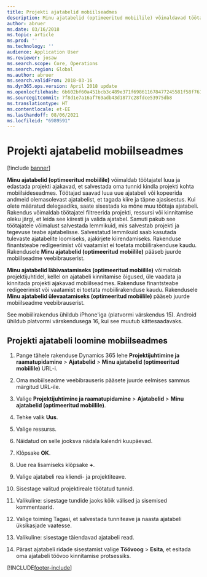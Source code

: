 ```yaml
---
title: Projekti ajatabelid mobiilseadmes
description: Minu ajatabelid (optimeeritud mobiilile) võimaldavad töötajatel luua ja edastada projekti ajakavad, et salvestada oma tunnid kindla projekti kohta mobiilsideseadmes.
author: abruer
ms.date: 03/16/2018
ms.topic: article
ms.prod: ''
ms.technology: ''
audience: Application User
ms.reviewer: josaw
ms.search.scope: Core, Operations
ms.search.region: Global
ms.author: abruer
ms.search.validFrom: 2018-03-16
ms.dyn365.ops.version: April 2018 update
ms.openlocfilehash: 6b602bf60a451bcb3c489e371f698611678477245581f58f76145a4b846c7b8a
ms.sourcegitcommit: 7f8d1e7a16af769adb43d1877c28fdce53975db8
ms.translationtype: HT
ms.contentlocale: et-EE
ms.lasthandoff: 08/06/2021
ms.locfileid: "6989591"
---
```

# <a name="project-timesheets-on-a-mobile-device"></a>Projekti ajatabelid mobiilseadmes

[!include [banner](../includes/banner.md)]

**Minu ajatabelid (optimeeritud mobiilile)** võimaldab töötajatel luua ja edastada projekti ajakavad, et salvestada oma tunnid kindla projekti kohta mobiilsideseadmes. Töötajad saavad luua uue ajatabeli või kopeerida andmeid olemasolevast ajatabelist, et tagada kiire ja täpne ajasisestus. Kui olete määratud delegaadiks, saate sisestada ka mõne muu töötaja ajatabeli. Rakendus võimaldab töötajatel filtreerida projekti, ressursi või kinnitamise oleku järgi, et leida see kiiresti ja valida ajatabel. Samuti pakub see töötajatele võimalust salvestada lemmikuid, mis salvestab projekti ja tegevuse teabe ajatabelisse. Salvestatud lemmikuid saab kasutada tulevaste ajatabelite loomiseks, ajakirjete kiirendamiseks. Rakenduse finantsteabe redigeerimist või vaatamist ei toetata mobiilirakenduse kaudu. Rakendusele **Minu ajatabelid (optimeeritud mobiilile)** pääseb juurde mobiilseadme veebibrauserist.

**Minu ajatabelid läbivaatamiseks (optimeeritud mobiilile)** võimaldab projektijuhtidel, kellel on ajatabeli kinnitamise õigused, üle vaadata ja kinnitada projekti ajakavad mobiilseadmes. Rakenduse finantsteabe redigeerimist või vaatamist ei toetata mobiilirakenduse kaudu. Rakendusele **Minu ajatabelid ülevaatamiseks (optimeeritud mobiilile)** pääseb juurde mobiilseadme veebibrauserist.

See mobiilirakendus ühildub iPhone'iga (platvormi värskendus 15).
Android ühildub platvormi värskendusega 16, kui see muutub kättesaadavaks.

## <a name="create-a-project-timesheet-on-your-mobile-device"></a>Projekti ajatabeli loomine mobiilseadmes

1.  Pange tähele rakenduse Dynamics 365 lehe **Projektijuhtimine ja raamatupidamine** \> **Ajatabelid** \> **Minu ajatabelid (optimeeritud mobiilile)** URL-i.

2.  Oma mobiilseadme veebibrauseris pääsete juurde eelmises sammus märgitud URL-ile.
 
3.  Valige **Projektijuhtimine ja raamatupidamine** \> **Ajatabelid** \> **Minu ajatabelid (optimeeritud mobiilile)**.

4.  Tehke valik **Uus**.

5.  Valige ressurss.

6.  Näidatud on selle jooksva nädala kalendri kuupäevad.

7.  Klõpsake **OK**.

8.  Uue rea lisamiseks klõpsake **+**.

9.  Valige ajatabeli rea kliendi- ja projektiteave.

10. Sisestage valitud projektireale töötatud tunnid.

11. Valikuline: sisestage tundide jaoks kõik välised ja sisemised kommentaarid.

12. Valige toiming Tagasi, et salvestada tunniteave ja naasta ajatabeli üksikasjade vaatesse.

13. Valikuline: sisestage täiendavad ajatabeli read.

14. Pärast ajatabeli ridade sisestamist valige **Töövoog** \> **Esita**, et esitada oma ajatabeli töövoo kinnitamise protsessiks.


[!INCLUDE[footer-include](../includes/footer-banner.md)]